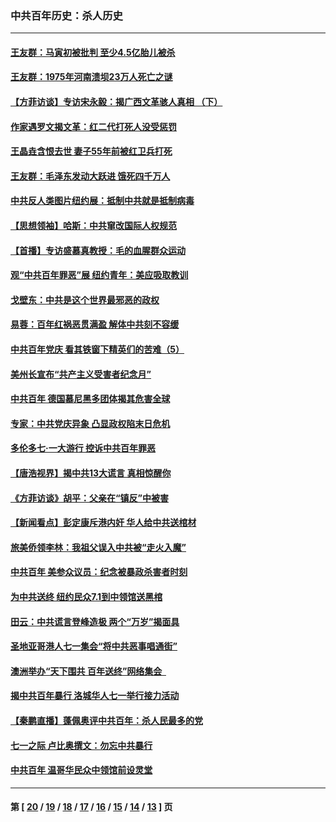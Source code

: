 ### 中共百年历史：杀人历史
---
#### [王友群：马寅初被批判 至少4.5亿胎儿被杀](../../pages/nf1176106/n13260313.md?10240430) 
#### [王友群：1975年河南溃坝23万人死亡之谜](../../pages/nf1176106/n13231576.md?10240430) 
#### [【方菲访谈】专访宋永毅：揭广西文革骇人真相 （下）](../../pages/nf1176106/n13209074.md?10240430) 
#### [作家遇罗文揭文革：红二代打死人没受惩罚](../../pages/nf1176106/n13205254.md?10240430) 
#### [王晶垚含恨去世 妻子55年前被红卫兵打死](../../pages/nf1176106/n13203590.md?10240430) 
#### [王友群：毛泽东发动大跃进 饿死四千万人](../../pages/nf1176106/n13177158.md?10240430) 
#### [中共反人类图片纽约展：抵制中共就是抵制病毒](../../pages/nf1176106/n13115371.md?10240430) 
#### [【思想领袖】哈斯：中共窜改国际人权规范](../../pages/nf1176106/n13053647.md?10240430) 
#### [【首播】专访盛慕真教授：毛的血腥群众运动](../../pages/nf1176106/n13091782.md?10240430) 
#### [观“中共百年罪恶”展 纽约青年：美应吸取教训](../../pages/nf1176106/n13085246.md?10240430) 
#### [戈壁东：中共是这个世界最邪恶的政权](../../pages/nf1176106/n13085641.md?10240430) 
#### [易蓉：百年红祸恶贯满盈 解体中共刻不容缓](../../pages/nf1176106/n13084455.md?10240430) 
#### [中共百年党庆 看其铁窗下精英们的苦难（5）](../../pages/nf1176106/n13076766.md?10240430) 
#### [美州长宣布“共产主义受害者纪念月”](../../pages/nf1176106/n13074024.md?10240430) 
#### [中共百年 德国慕尼黑多团体揭其危害全球](../../pages/nf1176106/n13068873.md?10240430) 
#### [专家：中共党庆异象 凸显政权陷末日危机](../../pages/nf1176106/n13067084.md?10240430) 
#### [多伦多七·一大游行 控诉中共百年罪恶](../../pages/nf1176106/n13062043.md?10240430) 
#### [【唐浩视界】揭中共13大谎言 真相惊醒你](../../pages/nf1176106/n13065208.md?10240430) 
#### [《方菲访谈》胡平：父亲在“镇反”中被害](../../pages/nf1176106/n13064114.md?10240430) 
#### [【新闻看点】彭定康斥港内奸 华人给中共送棺材](../../pages/nf1176106/n13064230.md?10240430) 
#### [旅美侨领李林：我祖父误入中共被“走火入魔”](../../pages/nf1176106/n13062777.md?10240430) 
#### [中共百年 美参众议员：纪念被暴政杀害者时刻](../../pages/nf1176106/n13063735.md?10240430) 
#### [为中共送终 纽约民众7.1到中领馆送黑棺](../../pages/nf1176106/n13062573.md?10240430) 
#### [田云：中共谎言登峰造极 两个“万岁”揭面具](../../pages/nf1176106/n13062013.md?10240430) 
#### [圣地亚哥港人七一集会“将中共恶事唱通街”](../../pages/nf1176106/n13062681.md?10240430) 
#### [澳洲举办“天下围共 百年送终”网络集会  ](../../pages/nf1176106/n13054366.md?10240430) 
#### [揭中共百年暴行 洛城华人七一举行接力活动](../../pages/nf1176106/n13061979.md?10240430) 
#### [【秦鹏直播】蓬佩奥评中共百年：杀人民最多的党](../../pages/nf1176106/n13061736.md?10240430) 
#### [七一之际 卢比奥撰文：勿忘中共暴行](../../pages/nf1176106/n13061044.md?10240430) 
#### [中共百年 温哥华民众中领馆前设灵堂](../../pages/nf1176106/n13061399.md?10240430) 

---
#### 第 [ [20](./20.md?10240430) / [19](./19.md?10240430) / [18](./18.md?10240430) / [17](./17.md?10240430) / [16](./16.md?10240430) / [15](./15.md?10240430) / [14](./14.md?10240430) / [13](./13.md?10240430) ] 页
